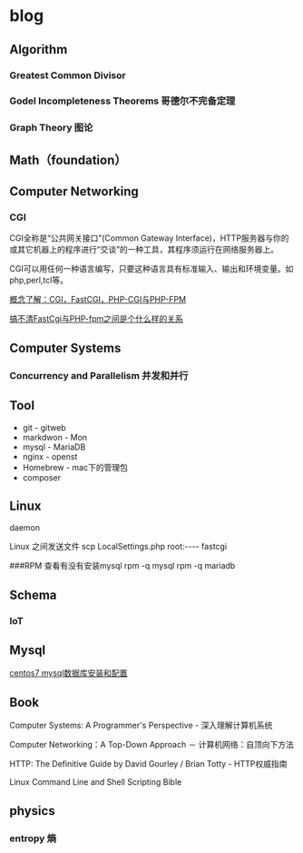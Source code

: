 # blog

## Algorithm 
### Greatest Common Divisor
### Godel Incompleteness Theorems 哥德尔不完备定理
### Graph Theory 图论
## Math（foundation）

## Computer Networking

### CGI

CGI全称是“公共网关接口”(Common Gateway Interface)，HTTP服务器与你的或其它机器上的程序进行“交谈”的一种工具，其程序须运行在网络服务器上。

CGI可以用任何一种语言编写，只要这种语言具有标准输入、输出和环境变量。如php,perl,tcl等。

[概念了解：CGI，FastCGI，PHP-CGI与PHP-FPM](http://www.nowamagic.net/librarys/veda/detail/1319)

[搞不清FastCgi与PHP-fpm之间是个什么样的关系](https://segmentfault.com/q/1010000000256516)

## Computer Systems
###  Concurrency and Parallelism 并发和并行

## Tool
- git - gitweb
- markdwon - Mon
- mysql - MariaDB
- nginx - openst
- Homebrew - mac下的管理包
- composer


## Linux
daemon

Linux 之间发送文件
scp LocalSettings.php root:----
fastcgi

###RPM 
查看有没有安装mysql 
   rpm -q mysql
   rpm -q mariadb
   
## Schema
### IoT

## Mysql
[centos7 mysql数据库安装和配置](http://www.cnblogs.com/starof/p/4680083.html)

## Book
Computer Systems: A Programmer's Perspective - 深入理解计算机系统

Computer Networking：A Top-Down Approach － 计算机网络：自顶向下方法

HTTP: The Definitive Guide by David Gourley / Brian Totty - HTTP权威指南

Linux Command Line and Shell Scripting Bible

## physics

### entropy 熵
